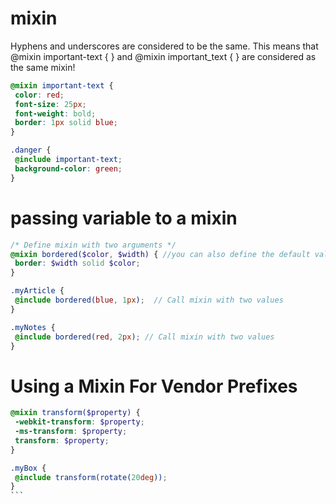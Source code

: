  
 # mixin
 
  Hyphens and underscores are considered to be the same. This means that @mixin important-text { } and @mixin important_text { } are considered as the same mixin!
 
 ```scss
 @mixin important-text {
  color: red;
  font-size: 25px;
  font-weight: bold;
  border: 1px solid blue;
}

.danger {
  @include important-text;
  background-color: green;
}
 ```
 
 # passing variable to a mixin
 
 ```scss
 /* Define mixin with two arguments */
@mixin bordered($color, $width) { //you can also define the default values 
  border: $width solid $color;
}

.myArticle {
  @include bordered(blue, 1px);  // Call mixin with two values
}

.myNotes {
  @include bordered(red, 2px); // Call mixin with two values
}
 ```
 
 # Using a Mixin For Vendor Prefixes
 
 ````scss
 @mixin transform($property) {
  -webkit-transform: $property;
  -ms-transform: $property;
  transform: $property;
}

.myBox {
  @include transform(rotate(20deg));
}
 ```
